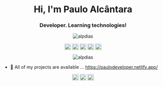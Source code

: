 <h1 align="center">Hi, I'm Paulo Alcântara</h1>
<h3 align="center">Developer. Learning technologies!</h3>
<p align="center"><img src="https://komarev.com/ghpvc/?username=alpdias" alt="alpdias"/></p>

<p align="center">
<img align="center" src="https://cdn.jsdelivr.net/npm/simple-icons@3.0.1/icons/python.svg" alt="python" height="20" width="20"/>
<img align="center" src="https://cdn.jsdelivr.net/npm/simple-icons@3.0.1/icons/mysql.svg" alt="mysql" height="20" width="20"/>
<img align="center" src="https://cdn.jsdelivr.net/npm/simple-icons@3.0.1/icons/html5.svg" alt="html" height="20" width="20"/>
<img align="center" src="https://cdn.jsdelivr.net/npm/simple-icons@3.0.1/icons/css3.svg" alt="css" height="20" width="20"/>
<img align="center" src="https://cdn.jsdelivr.net/npm/simple-icons@3.0.1/icons/javascript.svg" alt="javascript" height="20" width="20"/>
</p>

<p align="center">
<img src="https://github-readme-stats.vercel.app/api?username=alpdias&show_icons=true" alt="alpdias"/> 
</p>

- 🔭 All of my projects are available ... https://paulodeveloper.netlify.app/


<p align="center">
<a href="https://linkedin.com/in/paulo-alcantara-00b4ab14a" target="blank"><img align="center" src="https://cdn.jsdelivr.net/npm/simple-icons@3.0.1/icons/linkedin.svg" alt="alpdias" height="20" width="20"/></a>
<a href="https://t.me/alpdias" target="blank"><img align="center" src="https://cdn.jsdelivr.net/npm/simple-icons@3.0.1/icons/telegram.svg" alt="alpdias" height="20" width="20"/></a>
<a href="https://paulodeveloper.netlify.app/" target="blank"><img align="center" src="https://cdn.jsdelivr.net/npm/simple-icons@3.0.1/icons/discover.svg" alt="alpdias" height="20" width="20"/></a>
</p>

<!--
**alpdias/alpdias** is a ✨ _special_ ✨ repository because its `README.md` (this file) appears on your GitHub profile.

Here are some ideas to get you started:

- 🔭 I’m currently working on ...
- 🌱 I’m currently learning ...
- 👯 I’m looking to collaborate on ...
- 🤔 I’m looking for help with ...
- 💬 Ask me about ...
- 📫 How to reach me: ...
- 😄 Pronouns: ...
- ⚡ Fun fact: ...
-->
